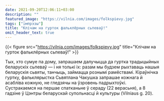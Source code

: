```yaml
---
date: 2021-09-20T12:06:11+03:00
description: ""
featured_image: "https://vilnia.com/images/folkspievy.jpg"
tags: ["імпрэзы"]
title: "Клічам на гурток фальклёрных сьпеваў!"
omit_header_text: true
---
```

{{< figure src="https://vilnia.com/images/folkspievy.jpg" title="Клічам на гурток фальклёрных сьпеваў!" >}}

Тых, хто сумуе па дому, запрашаем далучыцца да гуртка традыцыйных беларускіх сьпеваў — і ня толькі іх: разам мы будзем рыхтаваць нашыя беларускія сьвяты, танчыць, займацца рознымі рамёствамі. Кіраўнічка гуртку, фальклярыстка Сьвятлана Чакушка запрашае кожнага й асабліва кожную, не гледзячы на ўзровень падрыхтоўкі.  
Сустракаемся на першае спатканьне ў сераду (22 верасьня), а 8 гадзіне ў Цэнтры беларускай супольнасці й культуры (Vilniaus g. 20).
